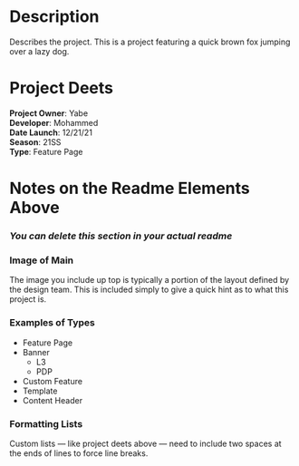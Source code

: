 # Description
Describes the project. This is a project featuring a quick brown fox jumping over a lazy dog.



# Project Deets

**Project Owner**: Yabe  
**Developer**: Mohammed  
**Date Launch**: 12/21/21  
**Season**: 21SS  
**Type**: Feature Page  




# Notes on the Readme Elements Above
### *You can delete this section in your actual readme*

### Image of Main
The image you include up top is typically a portion of the layout defined by the design team. This is included simply to give a quick hint as to what this project is.


### Examples of Types

- Feature Page  
- Banner
    - L3
    - PDP
- Custom Feature  
- Template  
- Content Header


### Formatting Lists
Custom lists — like project deets above — need to include two spaces at the ends of lines to force line breaks.
